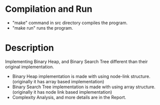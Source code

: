 # Compilation and Run  

- "make" command in src directory compiles the program.
- "make run" runs the program.  

# Description  

Implementing Binary Heap, and Binary Search Tree different than their original implementation.  

- Binary Heap implementation is made with using node-link structure.(originally it has array based implementation)
- Binary Search Tree implementation is made with using array structure.(originally it has node link based implementation)
- Complexity Analysis, and more details are in the Report.